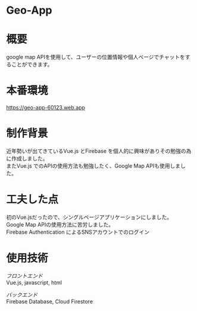 # Geo-App
# 概要
google map APIを使用して、ユーザーの位置情報や個人ページでチャットをすることができます。

# 本番環境
https://geo-app-60123.web.app

# 制作背景
近年勢いが出てきているVue.js とFirebase を個人的に興味がありその勉強の為に作成しました。<br>またVue.js でのAPIの使用方法も勉強したく、Google Map APIも使用しました。

# 工夫した点
初のVue.jsだったので、シングルページアプリケーションにしました。<br>
Google Map APIの使用方法に苦労しました。<br>
Firebase Authentication によるSNSアカウントでのログイン

# 使用技術
*フロントエンド*<br>
Vue.js, javascript, html<br>

*バックエンド*<br>
Firebase Database, Cloud Firestore<br>
